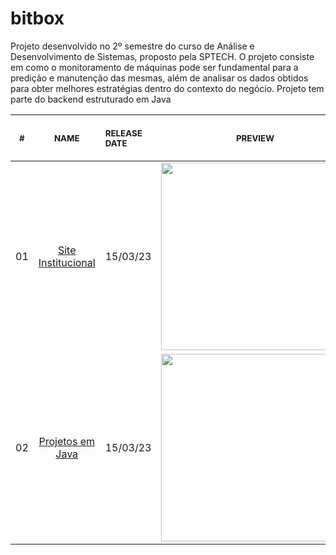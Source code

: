 # bitbox
Projeto desenvolvido no 2º semestre do curso de Análise e Desenvolvimento de Sistemas, proposto pela SPTECH.
O projeto consiste em como o monitoramento de máquinas pode ser fundamental para a predição e manutenção das mesmas,
além de analisar os dados obtidos para obter melhores estratégias dentro do contexto do negócio. 
Projeto tem parte do backend estruturado em Java

<table>
    <thead>
        <tr>
            <th align="center">
                <img width="20" height="1">
                <p>
                    <small>#</small>
                </p>
            </th>
            <th align="center">
                <img width="300" height="1">
                <p>
                    <small>
                        NAME
                    </small>
                </p>
            </th>
            <th align="center">
                <img width="140" height="1">
                <p align="left">
                    <small>
                        RELEASE DATE
                    </small>
                </p>
            </th>
            <th align="center">
                <img width="201" height="1">
                <p align="center">
                    <small>
                        PREVIEW
                    </small>
                </p>
            </th>
        </tr>
    </thead>
    <tbody>
        <tr>
            <td align="center">01</td>
            <td align="center">
                <a href="https://github.com/helloWorldRuan/bitbox/tree/main/bitbox-site">Site Institucional</a>
            </td>
            <td align="center">15/03/23</td>
            <td align="center">
                <a href="https://github.com/helloWorldRuan/bitbox/tree/main/bitbox-site">
                    <img width="300px"
                        src="https://repository-images.githubusercontent.com/606528493/a1b67fcb-d85e-4b3a-9558-6e13746dad14" />
                    </a>
            </td>
        </tr>
        <tr>
            <td align="center">02</td>
            <td align="center">
                <a href="https://github.com/helloWorldRuan/bitbox/tree/main/projetos-java">Projetos em Java</a>
            </td>
            <td align="center">15/03/23</td>
            <td align="center">
                <a href="https://github.com/helloWorldRuan/bitbox/tree/main/projetos-java">
                    <img width="300px"
                        src="https://www.linkpicture.com/q/java_preview.png" />
                    </a>
            </td>
        </tr>
    </tbody>
</table>